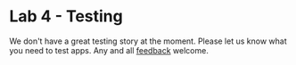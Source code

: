 Lab 4 - Testing
===============

We don't have a great testing story at the moment. Please let us know what you need to test apps.
Any and all [feedback](https://docs.google.com/a/google.com/forms/d/1x3309vpp-KTiHqZWOCQhjVrIWxkm0wEBp2IWMG2ywbU/viewform?id=1x3309vpp-KTiHqZWOCQhjVrIWxkm0wEBp2IWMG2ywbU) welcome.
